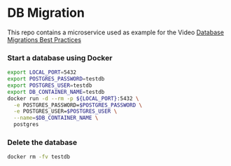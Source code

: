 
# DB Migration

This repo contains a microservice used as example for the Video [Database Migrations Best Practices](https://youtube.com/c/OutOfDevOps)

### Start a database using Docker
```bash
export LOCAL_PORT=5432
export POSTGRES_PASSWORD=testdb
export POSTGRES_USER=testdb
export DB_CONTAINER_NAME=testdb
docker run -d --rm -p ${LOCAL_PORT}:5432 \
  -e POSTGRES_PASSWORD=$POSTGRES_PASSWORD \
  -e POSTGRES_USER=$POSTGRES_USER \
  --name=$DB_CONTAINER_NAME \
  postgres
```
### Delete the database

```bash
docker rm -fv testdb
```
